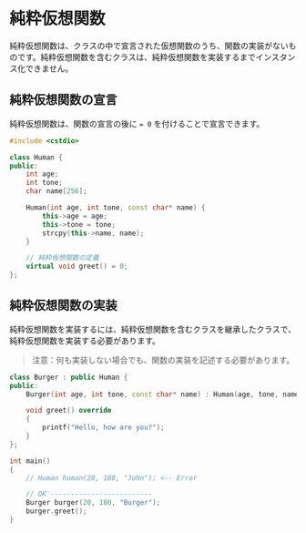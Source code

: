 # 純粋仮想関数

純粋仮想関数は、クラスの中で宣言された仮想関数のうち、関数の実装がないものです。純粋仮想関数を含むクラスは、純粋仮想関数を実装するまでインスタンス化できません。

## 純粋仮想関数の宣言

純粋仮想関数は、関数の宣言の後に `= 0` を付けることで宣言できます。

```cpp
#include <cstdio>

class Human {
public:
    int age;
    int tone;
    char name[256];

    Human(int age, int tone, const char* name) {
        this->age = age;
        this->tone = tone;
        strcpy(this->name, name);
    }

    // 純粋仮想関数の定義
    virtual void greet() = 0;
};
```

## 純粋仮想関数の実装

純粋仮想関数を実装するには、純粋仮想関数を含むクラスを継承したクラスで、純粋仮想関数を実装する必要があります。

> 注意：何も実装しない場合でも、関数の実装を記述する必要があります。

```cpp
class Burger : public Human {
public:
    Burger(int age, int tone, const char* name) : Human(age, tone, name) {}

    void greet() override
    {
        printf("Hello, how are you?");
    }
};

int main()
{
    // Human human(20, 180, "John"); <-- Error

    // OK -------------------------
    Burger burger(20, 180, "Burger");
    burger.greet();
}
```

<br>

